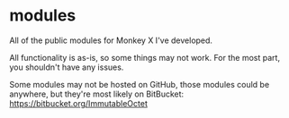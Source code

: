 modules
=======

All of the public modules for Monkey X I've developed.

All functionality is as-is, so some things may not work. For the most part, you shouldn't have any issues.

Some modules may not be hosted on GitHub, those modules could be anywhere, but they're most likely on BitBucket: https://bitbucket.org/ImmutableOctet